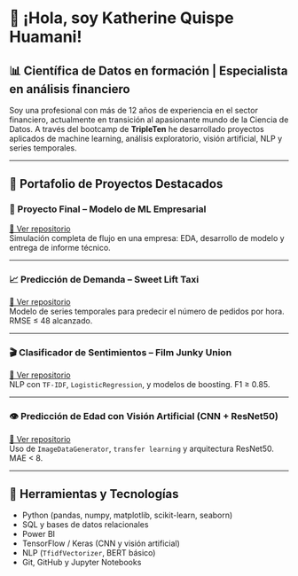 # 👋 ¡Hola, soy Katherine Quispe Huamani!

## 📊 Científica de Datos en formación | Especialista en análisis financiero

Soy una profesional con más de 12 años de experiencia en el sector financiero, actualmente en transición al apasionante mundo de la Ciencia de Datos. A través del bootcamp de **TripleTen** he desarrollado proyectos aplicados de machine learning, análisis exploratorio, visión artificial, NLP y series temporales.

---

## 🚀 Portafolio de Proyectos Destacados

### 🧠 Proyecto Final – Modelo de ML Empresarial  
[🔗 Ver repositorio](https://github.com/katherine1408/PROYECTO_FINAL.git)  
Simulación completa de flujo en una empresa: EDA, desarrollo de modelo y entrega de informe técnico.

---

### 📈 Predicción de Demanda – Sweet Lift Taxi  
[🔗 Ver repositorio](https://github.com/katherine1408/PROYECTO_14.git)  
Modelo de series temporales para predecir el número de pedidos por hora. RMSE ≤ 48 alcanzado.

---

### 🎬 Clasificador de Sentimientos – Film Junky Union  
[🔗 Ver repositorio](https://github.com/katherine1408/PROYECTO_15.git)  
NLP con `TF-IDF`, `LogisticRegression`, y modelos de boosting. F1 ≥ 0.85.

---

### 👁️ Predicción de Edad con Visión Artificial (CNN + ResNet50)  
[🔗 Ver repositorio](https://github.com/katherine1408/PROYECTO_16.git)  
Uso de `ImageDataGenerator`, `transfer learning` y arquitectura ResNet50. MAE < 8.

---

## 🧰 Herramientas y Tecnologías

- Python (pandas, numpy, matplotlib, scikit-learn, seaborn)
- SQL y bases de datos relacionales
- Power BI
- TensorFlow / Keras (CNN y visión artificial)
- NLP (`TfidfVectorizer`, BERT básico)
- Git, GitHub y Jupyter Notebooks


